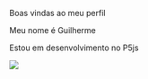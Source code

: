 Boas vindas ao meu perfil

Meu nome é Guilherme

Estou em desenvolvimento no P5js

![](https://media1.tenor.com/m/df9gxLri9bYAAAAd/senhor-dos-an%C3%A9is-lord-of-the-rings.gif)
